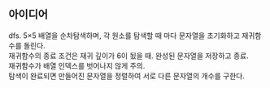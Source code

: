 ## 아이디어
dfs. 5×5 배열을 순차탐색하며, 각 원소를 탐색할 때 마다 문자열을 초기화하고 재귀함수를 돌린다.  
재귀함수의 종료 조건은 재귀 깊이가 6이 됬을 때. 완성된 문자열을 저장하고 종료.  
재귀함수가 배열 인덱스를 벗어나지 않게 주의.  
탐색이 완료되면 만들어진 문자열을 정렬하여 서로 다른 문자열의 개수를 구한다.  
